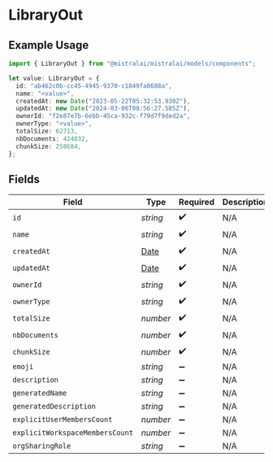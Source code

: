 # LibraryOut

## Example Usage

```typescript
import { LibraryOut } from "@mistralai/mistralai/models/components";

let value: LibraryOut = {
  id: "ab462c0b-cc45-4945-9370-c1849fa0688a",
  name: "<value>",
  createdAt: new Date("2023-05-22T05:32:53.930Z"),
  updatedAt: new Date("2024-03-06T08:56:27.585Z"),
  ownerId: "f2e87e7b-6ebb-45ca-932c-f79d7f9ded2a",
  ownerType: "<value>",
  totalSize: 62713,
  nbDocuments: 424032,
  chunkSize: 258684,
};
```

## Fields

| Field                                                                                         | Type                                                                                          | Required                                                                                      | Description                                                                                   |
| --------------------------------------------------------------------------------------------- | --------------------------------------------------------------------------------------------- | --------------------------------------------------------------------------------------------- | --------------------------------------------------------------------------------------------- |
| `id`                                                                                          | *string*                                                                                      | :heavy_check_mark:                                                                            | N/A                                                                                           |
| `name`                                                                                        | *string*                                                                                      | :heavy_check_mark:                                                                            | N/A                                                                                           |
| `createdAt`                                                                                   | [Date](https://developer.mozilla.org/en-US/docs/Web/JavaScript/Reference/Global_Objects/Date) | :heavy_check_mark:                                                                            | N/A                                                                                           |
| `updatedAt`                                                                                   | [Date](https://developer.mozilla.org/en-US/docs/Web/JavaScript/Reference/Global_Objects/Date) | :heavy_check_mark:                                                                            | N/A                                                                                           |
| `ownerId`                                                                                     | *string*                                                                                      | :heavy_check_mark:                                                                            | N/A                                                                                           |
| `ownerType`                                                                                   | *string*                                                                                      | :heavy_check_mark:                                                                            | N/A                                                                                           |
| `totalSize`                                                                                   | *number*                                                                                      | :heavy_check_mark:                                                                            | N/A                                                                                           |
| `nbDocuments`                                                                                 | *number*                                                                                      | :heavy_check_mark:                                                                            | N/A                                                                                           |
| `chunkSize`                                                                                   | *number*                                                                                      | :heavy_check_mark:                                                                            | N/A                                                                                           |
| `emoji`                                                                                       | *string*                                                                                      | :heavy_minus_sign:                                                                            | N/A                                                                                           |
| `description`                                                                                 | *string*                                                                                      | :heavy_minus_sign:                                                                            | N/A                                                                                           |
| `generatedName`                                                                               | *string*                                                                                      | :heavy_minus_sign:                                                                            | N/A                                                                                           |
| `generatedDescription`                                                                        | *string*                                                                                      | :heavy_minus_sign:                                                                            | N/A                                                                                           |
| `explicitUserMembersCount`                                                                    | *number*                                                                                      | :heavy_minus_sign:                                                                            | N/A                                                                                           |
| `explicitWorkspaceMembersCount`                                                               | *number*                                                                                      | :heavy_minus_sign:                                                                            | N/A                                                                                           |
| `orgSharingRole`                                                                              | *string*                                                                                      | :heavy_minus_sign:                                                                            | N/A                                                                                           |